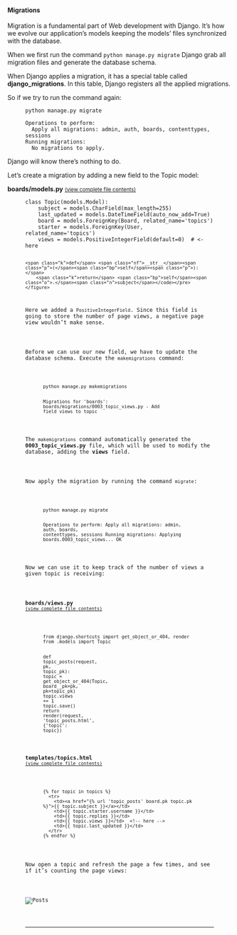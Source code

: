 <h4 id="migrations">Migrations</h4>

<p>Migration is a fundamental part of Web development with Django. It’s how we evolve our application’s models keeping
the models’ files synchronized with the database.</p>

<p>When we first run the command <code class="highlighter-rouge">python manage.py migrate</code> Django grab all migration files and generate the database
schema.</p>

<p>When Django applies a migration, it has a special table called <strong>django_migrations</strong>. In this table, Django registers
all the applied migrations.</p>

<p>So if we try to run the command again:</p>

<figure class="highlight"><pre><code class="language-text" data-lang="text">python manage.py migrate</code></pre></figure>

<figure class="highlight"><pre><code class="language-text" data-lang="text">Operations to perform:
  Apply all migrations: admin, auth, boards, contenttypes, sessions
Running migrations:
  No migrations to apply.</code></pre></figure>

<p>Django will know there’s nothing to do.</p>

<p>Let’s create a migration by adding a new field to the Topic model:</p>

<p><strong>boards/models.py</strong>
<small><a href="https://gist.github.com/vitorfs/816f47aa4df8e7b157df75e0ff209aac#file-models-py-L25" target="_blank" rel="noopener nofollow">(view complete file contents)</a></small></p>

<figure class="highlight"><pre><code class="language-python" data-lang="python"><span class="k">class</span> <span class="nc">Topic</span><span class="p">(</span><span class="n">models</span><span class="o">.</span><span class="n">Model</span><span class="p">):</span>
    <span class="n">subject</span> <span class="o">=</span> <span class="n">models</span><span class="o">.</span><span class="n">CharField</span><span class="p">(</span><span class="n">max_length</span><span class="o">=</span><span class="mi">255</span><span class="p">)</span>
    <span class="n">last_updated</span> <span class="o">=</span> <span class="n">models</span><span class="o">.</span><span class="n">DateTimeField</span><span class="p">(</span><span class="n">auto_now_add</span><span class="o">=</span><span class="bp">True</span><span class="p">)</span>
    <span class="n">board</span> <span class="o">=</span> <span class="n">models</span><span class="o">.</span><span class="n">ForeignKey</span><span class="p">(</span><span class="n">Board</span><span class="p">,</span> <span class="n">related_name</span><span class="o">=</span><span class="s">'topics'</span><span class="p">)</span>
    <span class="n">starter</span> <span class="o">=</span> <span class="n">models</span><span class="o">.</span><span class="n">ForeignKey</span><span class="p">(</span><span class="n">User</span><span class="p">,</span> <span class="n">related_name</span><span class="o">=</span><span class="s">'topics'</span><span class="p">)</span>
    <span class="n">views</span> <span class="o">=</span> <span class="n">models</span><span class="o">.</span><span class="n">PositiveIntegerField</span><span class="p">(</span><span class="n">default</span><span class="o">=</span><span class="mi">0</span><span class="p">)</span>  <span class="c"># &lt;- here</span>

    <span class="k">def</span> <span class="nf">__str__</span><span class="p">(</span><span class="bp">self</span><span class="p">):</span>
        <span class="k">return</span> <span class="bp">self</span><span class="o">.</span><span class="n">subject</span></code></pre></figure>

<p>Here we added a <code class="highlighter-rouge">PositiveIntegerField</code>. Since this field is going to store the number of page views, a negative page
view wouldn’t make sense.</p>

<p>Before we can use our new field, we have to update the database schema. Execute the <code class="highlighter-rouge">makemigrations</code> command:</p>

<figure class="highlight"><pre><code class="language-text" data-lang="text">python manage.py makemigrations

Migrations for 'boards':
  boards/migrations/0003_topic_views.py
    - Add field views to topic</code></pre></figure>

<p>The <code class="highlighter-rouge">makemigrations</code> command automatically generated the <strong>0003_topic_views.py</strong> file, which will be used to modify the
database, adding the <strong>views</strong> field.</p>

<p>Now apply the migration by running the command <code class="highlighter-rouge">migrate</code>:</p>

<figure class="highlight"><pre><code class="language-text" data-lang="text">python manage.py migrate

Operations to perform:
  Apply all migrations: admin, auth, boards, contenttypes, sessions
Running migrations:
  Applying boards.0003_topic_views... OK</code></pre></figure>

<p>Now we can use it to keep track of the number of views a given topic is receiving:</p>

<p><strong>boards/views.py</strong>
<small><a href="https://gist.github.com/vitorfs/c0c97c1e050204d9152c59b4da2f9305#file-views-py-L41" target="_blank" rel="noopener nofollow">(view complete file contents)</a></small></p>

<figure class="highlight"><pre><code class="language-python" data-lang="python"><span class="kn">from</span> <span class="nn">django.shortcuts</span> <span class="kn">import</span> <span class="n">get_object_or_404</span><span class="p">,</span> <span class="n">render</span>
<span class="kn">from</span> <span class="nn">.models</span> <span class="kn">import</span> <span class="n">Topic</span>

<span class="k">def</span> <span class="nf">topic_posts</span><span class="p">(</span><span class="n">request</span><span class="p">,</span> <span class="n">pk</span><span class="p">,</span> <span class="n">topic_pk</span><span class="p">):</span>
    <span class="n">topic</span> <span class="o">=</span> <span class="n">get_object_or_404</span><span class="p">(</span><span class="n">Topic</span><span class="p">,</span> <span class="n">board__pk</span><span class="o">=</span><span class="n">pk</span><span class="p">,</span> <span class="n">pk</span><span class="o">=</span><span class="n">topic_pk</span><span class="p">)</span>
    <span class="n">topic</span><span class="o">.</span><span class="n">views</span> <span class="o">+=</span> <span class="mi">1</span>
    <span class="n">topic</span><span class="o">.</span><span class="n">save</span><span class="p">()</span>
    <span class="k">return</span> <span class="n">render</span><span class="p">(</span><span class="n">request</span><span class="p">,</span> <span class="s">'topic_posts.html'</span><span class="p">,</span> <span class="p">{</span><span class="s">'topic'</span><span class="p">:</span> <span class="n">topic</span><span class="p">})</span></code></pre></figure>

<p><strong>templates/topics.html</strong>
<small><a href="https://gist.github.com/vitorfs/70ebb1a06e1044387943ee83bafcd526" target="_blank" rel="noopener nofollow">(view complete file contents)</a></small></p>

<figure class="highlight"><pre><code class="language-django" data-lang="django"><span class="cp">{%</span> <span class="k">for</span> <span class="nv">topic</span> <span class="ow">in</span> <span class="nv">topics</span> <span class="cp">%}</span>
  <span class="nt">&lt;tr&gt;</span>
    <span class="nt">&lt;td&gt;&lt;a</span> <span class="na">href=</span><span class="s">"</span><span class="cp">{%</span> <span class="nv">url</span> <span class="s1">'topic_posts'</span> <span class="nv">board.pk</span> <span class="nv">topic.pk</span> <span class="cp">%}</span><span class="s">"</span><span class="nt">&gt;</span><span class="cp">{{</span> <span class="nv">topic.subject</span> <span class="cp">}}</span><span class="nt">&lt;/a&gt;&lt;/td&gt;</span>
    <span class="nt">&lt;td&gt;</span><span class="cp">{{</span> <span class="nv">topic.starter.username</span> <span class="cp">}}</span><span class="nt">&lt;/td&gt;</span>
    <span class="nt">&lt;td&gt;</span><span class="cp">{{</span> <span class="nv">topic.replies</span> <span class="cp">}}</span><span class="nt">&lt;/td&gt;</span>
    <span class="nt">&lt;td&gt;</span><span class="cp">{{</span> <span class="nv">topic.views</span> <span class="cp">}}</span><span class="nt">&lt;/td&gt;</span>  <span class="c">&lt;!-- here --&gt;</span>
    <span class="nt">&lt;td&gt;</span><span class="cp">{{</span> <span class="nv">topic.last_updated</span> <span class="cp">}}</span><span class="nt">&lt;/td&gt;</span>
  <span class="nt">&lt;/tr&gt;</span>
<span class="cp">{%</span> <span class="k">endfor</span> <span class="cp">%}</span></code></pre></figure>

<p>Now open a topic and refresh the page a few times, and see if it’s counting the page views:</p>

<p><img src="https://simpleisbetterthancomplex.com/media/series/beginners-guide/1.11/part-5/posts-5.png" alt="Posts" /></p>

<hr />


